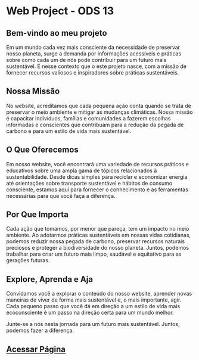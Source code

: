 # Web Project - ODS 13

## Bem-vindo ao meu projeto

Em um mundo cada vez mais consciente da necessidade de preservar nosso planeta, surge a demanda por informações acessíveis e práticas sobre como cada um de nós pode contribuir para um futuro mais sustentável. É nesse contexto que o este projeto nasce, com a missão de fornecer recursos valiosos e inspiradores sobre práticas sustentáveis.

## Nossa Missão

No website, acreditamos que cada pequena ação conta quando se trata de preservar o meio ambiente e mitigar as mudanças climáticas. Nossa missão é capacitar indivíduos, famílias e comunidades a fazerem escolhas informadas e conscientes que contribuam para a redução da pegada de carbono e para um estilo de vida mais sustentável.

## O Que Oferecemos

Em nosso website, você encontrará uma variedade de recursos práticos e educativos sobre uma ampla gama de tópicos relacionados à sustentabilidade. Desde dicas simples para reciclar e economizar energia até orientações sobre transporte sustentável e hábitos de consumo consciente, estamos aqui para fornecer o conhecimento e as ferramentas necessárias para que você faça a diferença.

## Por Que Importa

Cada ação que tomamos, por menor que pareça, tem um impacto no meio ambiente. Ao adotarmos práticas sustentáveis em nossas vidas cotidianas, podemos reduzir nossa pegada de carbono, preservar recursos naturais preciosos e proteger a biodiversidade do nosso planeta. Juntos, podemos trabalhar para criar um futuro mais limpo, saudável e equitativo para as gerações futuras.

## Explore, Aprenda e Aja

Convidamos você a explorar o conteúdo do nosso website, aprender novas maneiras de viver de forma mais sustentável e, o mais importante, agir. Cada pequeno passo que você dá em direção a um estilo de vida mais ecoconsciente é um passo na direção certa para um mundo melhor.

Junte-se a nós nesta jornada para um futuro mais sustentável. Juntos, podemos fazer a diferença.

## [Acessar Página](https://joaopedro-rz.github.io/ODS-13-Web-Project-FRONTEND/login.html)
